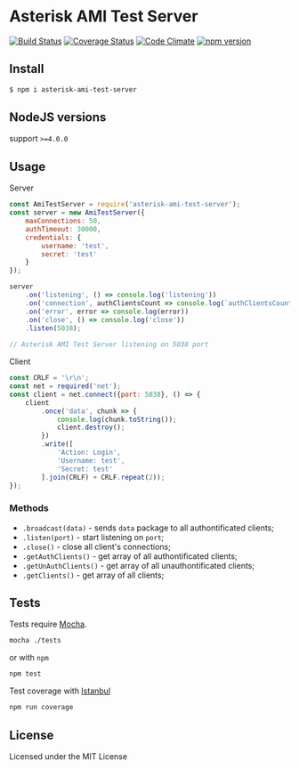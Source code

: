 # Asterisk AMI Test Server

[![Build Status](https://travis-ci.org/BelirafoN/asterisk-ami-test-server.svg?branch=master)](https://travis-ci.org/BelirafoN/asterisk-ami-test-server)
[![Coverage Status](https://coveralls.io/repos/BelirafoN/asterisk-ami-test-server/badge.svg)](https://coveralls.io/r/BelirafoN/asterisk-ami-test-server)
[![Code Climate](https://codeclimate.com/github/BelirafoN/asterisk-ami-test-server/badges/gpa.svg)](https://codeclimate.com/github/BelirafoN/asterisk-ami-test-server)
[![npm version](https://badge.fury.io/js/asterisk-ami-test-server.svg)](https://badge.fury.io/js/asterisk-ami-test-server)

## Install 

```bash
$ npm i asterisk-ami-test-server
```

## NodeJS versions 

support `>=4.0.0`

## Usage 

Server

```javascript
const AmiTestServer = require('asterisk-ami-test-server');
const server = new AmiTestServer({
    maxConnections: 50,
    authTimeout: 30000,
    credentials: {
        username: 'test',
        secret: 'test'
    }
});

server
    .on('listening', () => console.log('listening'))
    .on('connection', authClientsCount => console.log(`authClientsCount: ${authClientsCount}`))
    .on('error', error => console.log(error))
    .on('close', () => console.log('close'))
    .listen(5038);
    
// Asterisk AMI Test Server listening on 5038 port
```

Client 

```javascript
const CRLF = '\r\n';
const net = required('net');
const client = net.connect({port: 5038}, () => {
    client
        .once('data', chunk => {
            console.log(chunk.toString());
            client.destroy();
        })
        .write([
            'Action: Login',
            'Username: test',
            'Secret: test'
        ].join(CRLF) + CRLF.repeat(2));
});
```

### Methods 

* `.broadcast(data)` - sends `data` package to all authontificated clients;
* `.listen(port)` - start listening on `port`;
* `.close()` - close all client's connections;
* `.getAuthClients()` - get array of all authontificated clients;
* `.getUnAuthClients()` - get array of all unauthontificated clients;
* `.getClients()` - get array of all clients;

## Tests 

Tests require [Mocha](https://mochajs.org/). 

```bash 
mocha ./tests
``` 

or with `npm` 

```bash
npm test 
```

Test coverage with [Istanbul](https://gotwarlost.github.io/istanbul/) 

```bash
npm run coverage
```

## License 

Licensed under the MIT License